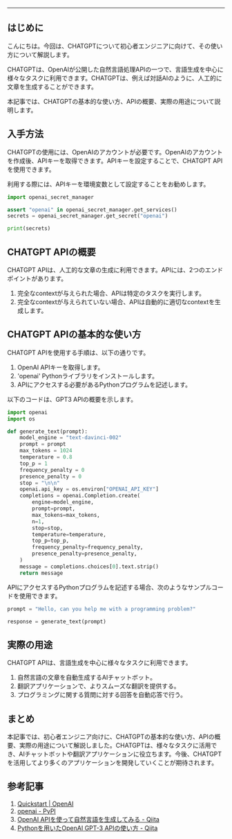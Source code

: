 <!-- TITLE: 【初心者向け】CHATGPTの使い方を学ぼう！ -->
<!-- TAGS: CHATGPT, OPENAI, API, リファレンス -->
<!-- ID: 123 -->
<!-- PRIVATE: FALSE -->

---

## はじめに

こんにちは。今回は、CHATGPTについて初心者エンジニアに向けて、その使い方について解説します。

CHATGPTは、OpenAIが公開した自然言語処理APIの一つで、言語生成を中心に様々なタスクに利用できます。CHATGPTは、例えば対話AIのように、人工的に文章を生成することができます。

本記事では、CHATGPTの基本的な使い方、APIの概要、実際の用途について説明します。

## 入手方法

CHATGPTの使用には、OpenAIのアカウントが必要です。OpenAIのアカウントを作成後、APIキーを取得できます。APIキーを設定することで、CHATGPT APIを使用できます。

利用する際には、APIキーを環境変数として設定することをお勧めします。

```python
import openai_secret_manager

assert "openai" in openai_secret_manager.get_services()
secrets = openai_secret_manager.get_secret("openai")

print(secrets)
```

## CHATGPT APIの概要

CHATGPT APIは、人工的な文章の生成に利用できます。APIには、2つのエンドポイントがあります。

1. 完全なcontextが与えられた場合、APIは特定のタスクを実行します。
2. 完全なcontextが与えられていない場合、APIは自動的に適切なcontextを生成します。

## CHATGPT APIの基本的な使い方

CHATGPT APIを使用する手順は、以下の通りです。

1. OpenAI APIキーを取得します。
2. 'openai' Pythonライブラリをインストールします。
3. APIにアクセスする必要があるPythonプログラムを記述します。

以下のコードは、GPT3 APIの概要を示します。

```python
import openai
import os

def generate_text(prompt):
    model_engine = "text-davinci-002"
    prompt = prompt
    max_tokens = 1024
    temperature = 0.8
    top_p = 1
    frequency_penalty = 0
    presence_penalty = 0
    stop = "\n\n"
    openai.api_key = os.environ["OPENAI_API_KEY"]
    completions = openai.Completion.create(
        engine=model_engine,
        prompt=prompt,
        max_tokens=max_tokens,
        n=1,
        stop=stop,
        temperature=temperature,
        top_p=top_p,
        frequency_penalty=frequency_penalty,
        presence_penalty=presence_penalty,
    )
    message = completions.choices[0].text.strip()
    return message
```

APIにアクセスするPythonプログラムを記述する場合、次のようなサンプルコードを使用できます。

```python
prompt = "Hello, can you help me with a programming problem?"

response = generate_text(prompt)
```

## 実際の用途

CHATGPT APIは、言語生成を中心に様々なタスクに利用できます。

1. 自然言語の文章を自動生成するAIチャットボット。
2. 翻訳アプリケーションで、よりスムーズな翻訳を提供する。
3. プログラミングに関する質問に対する回答を自動応答で行う。

## まとめ

本記事では、初心者エンジニア向けに、CHATGPTの基本的な使い方、APIの概要、実際の用途について解説しました。CHATGPTは、様々なタスクに活用でき、AIチャットボットや翻訳アプリケーションに役立ちます。今後、CHATGPTを活用してより多くのアプリケーションを開発していくことが期待されます。

## 参考記事

1. [Quickstart | OpenAI](https://beta.openai.com/docs/quickstart)
2. [openai - PyPI](https://pypi.org/project/openai/)
3. [OpenAI APIを使って自然言語を生成してみる - Qiita](https://qiita.com/kijima_m/items/29be326b9452ce78013c)
4. [Pythonを用いたOpenAI GPT-3 APIの使い方 - Qiita](https://qiita.com/yoheikikuta/items/e240e331fcbe8bcc81be)
